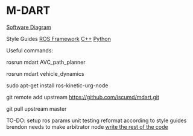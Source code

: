 # M-DART

[Software Diagram](https://www.draw.io/?state=%7B"ids":%5B"1baedZCdRMubKkNbw4RqnQqFeQgDtPncD"%5D,"action":"open","userId":"112644069261546685875"%7D "Magnus Software Diagram")

Style Guides
[ROS Framework](http://wiki.ros.org/StyleGuide)
[C++](http://wiki.ros.org/CppStyleGuide)
[Python](http://wiki.ros.org/PyStyleGuide)

Useful commands:

rosrun mdart AVC_path_planner

rosrun mdart vehicle_dynamics


sudo apt-get install ros-kinetic-urg-node

git remote add upstream https://github.com/iscumd/mdart.git

git pull upstream master


TO-DO:
setup ros params
unit testing
reformat according to style guides
brendon needs to make arbitrator node
[write the rest of the code](https://www.reddit.com/r/restofthefuckingowl/)
